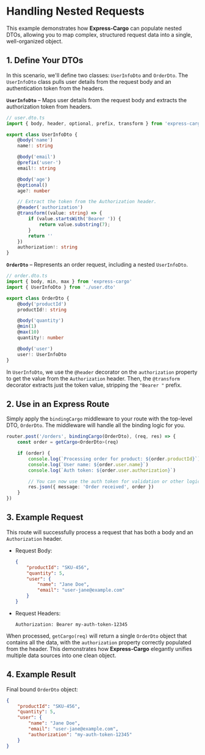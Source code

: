# Handling Nested Requests

This example demonstrates how **Express-Cargo** can populate nested DTOs, allowing you to map complex, structured request data into a single, well-organized object.

## 1. Define Your DTOs

In this scenario, we'll define two classes: `UserInfoDto` and `OrderDto`. The `UserInfoDto` class pulls user details from the request body and an authentication token from the headers.

**`UserInfoDto`** – Maps user details from the request body and extracts the authorization token from headers.

```typescript
// user.dto.ts
import { body, header, optional, prefix, transform } from 'express-cargo'

export class UserInfoDto {
    @body('name')
    name!: string

    @body('email')
    @prefix('user-')
    email!: string

    @body('age')
    @optional()
    age?: number

    // Extract the token from the Authorization header.
    @header('authorization')
    @transform((value: string) => {
        if (value.startsWith('Bearer ')) {
            return value.substring(7);
        }
        return ''
    })
    authorization!: string
}
```

**`OrderDto`** – Represents an order request, including a nested `UserInfoDto`.

```typescript
// order.dto.ts
import { body, min, max } from 'express-cargo'
import { UserInfoDto } from './user.dto'

export class OrderDto {
    @body('productId')
    productId!: string

    @body('quantity')
    @min(1)
    @max(10)
    quantity!: number

    @body('user')
    user!: UserInfoDto
}
```

In `UserInfoDto`, we use the `@header` decorator on the `authorization` property to get the value from the `Authorization` header. Then, the `@transform` decorator extracts just the token value, stripping the `"Bearer "` prefix.

## 2. Use in an Express Route

Simply apply the `bindingCargo` middleware to your route with the top-level DTO, `OrderDto`. The middleware will handle all the binding logic for you.

```typescript
router.post('/orders', bindingCargo(OrderDto), (req, res) => {
    const order = getCargo<OrderDto>(req)

    if (order) {
        console.log(`Processing order for product: ${order.productId}`)
        console.log(`User name: ${order.user.name}`)
        console.log(`Auth token: ${order.user.authorization}`)

        // You can now use the auth token for validation or other logic.
        res.json({ message: 'Order received', order })
    }
})
```

## 3. Example Request

This route will successfully process a request that has both a body and an `Authorization` header.

- Request Body:
    ```json
    {
        "productId": "SKU-456",
        "quantity": 5,
        "user": {
            "name": "Jane Doe",
            "email": "user-jane@example.com"
        }
    }
    ```

- Request Headers:

    ```
    Authorization: Bearer my-auth-token-12345
    ```

When processed, `getCargo(req)` will return a single `OrderDto` object that contains all the data, with the `authorization` property correctly populated from the header. This demonstrates how **Express-Cargo** elegantly unifies multiple data sources into one clean object.

## 4. Example Result

Final bound `OrderDto` object:

```json
{
    "productId": "SKU-456",
    "quantity": 5,
    "user": {
        "name": "Jane Doe",
        "email": "user-jane@example.com",
        "authorization": "my-auth-token-12345"
    }
}
```
